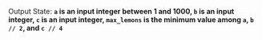 Output State: **`a` is an input integer between 1 and 1000, `b` is an input integer, `c` is an input integer, `max_lemons` is the minimum value among `a`, `b // 2`, and `c // 4`**